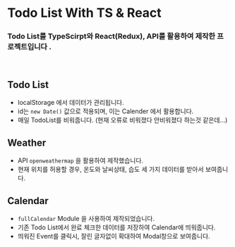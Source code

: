 # Todo List With TS & React

### Todo List를 TypeScirpt와 React(Redux), API를 활용하여 제작한 프로젝트입니다 .
<br>


## Todo List

- localStorage 에서 데이터가 관리됩니다.
- id는 `new Date()` 값으로 적용되며, 이는 Calender 에서 활용합니다.
- 매일 TodoList를 비워줍니다. (현재 오류로 비워졌다 안비워졌다 하는것 같은데...)

## Weather

- API  `openweathermap` 을 활용하여 제작했습니다.
- 현재 위치를 허용할 경우, 온도와 날씨상태, 습도 세 가지 데이터를 받아서 보여줍니다.


## Calendar

- `fullCalendar` Module 을 사용하여 제작되었습니다.
- 기존 Todo List에서 완료 체크한 데이터를 저장하여 Calendar에 띄워줍니다.
- 띄워진 Event를 클릭시, 잘린 글자없이 확대하여 Modal창으로 보여줍니다.
